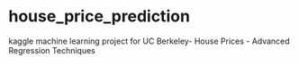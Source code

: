 # house_price_prediction
kaggle machine learning project for UC Berkeley- House Prices - Advanced Regression Techniques
